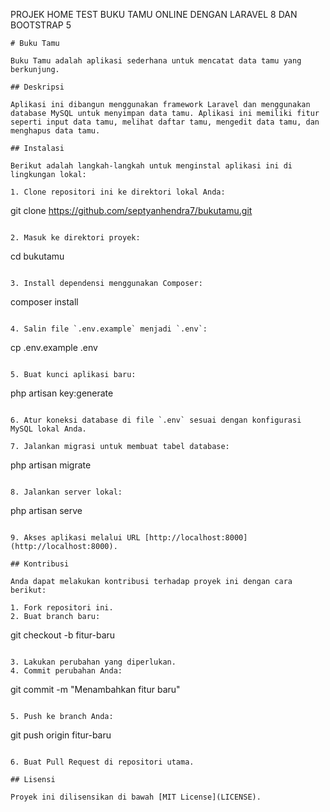 PROJEK HOME TEST BUKU TAMU ONLINE DENGAN LARAVEL 8 DAN BOOTSTRAP 5
```
# Buku Tamu

Buku Tamu adalah aplikasi sederhana untuk mencatat data tamu yang berkunjung.

## Deskripsi

Aplikasi ini dibangun menggunakan framework Laravel dan menggunakan database MySQL untuk menyimpan data tamu. Aplikasi ini memiliki fitur seperti input data tamu, melihat daftar tamu, mengedit data tamu, dan menghapus data tamu.

## Instalasi

Berikut adalah langkah-langkah untuk menginstal aplikasi ini di lingkungan lokal:

1. Clone repositori ini ke direktori lokal Anda:

   ```
   git clone https://github.com/septyanhendra7/bukutamu.git
   ```

2. Masuk ke direktori proyek:

   ```
   cd bukutamu
   ```

3. Install dependensi menggunakan Composer:

   ```
   composer install
   ```

4. Salin file `.env.example` menjadi `.env`:

   ```
   cp .env.example .env
   ```

5. Buat kunci aplikasi baru:

   ```
   php artisan key:generate
   ```

6. Atur koneksi database di file `.env` sesuai dengan konfigurasi MySQL lokal Anda.

7. Jalankan migrasi untuk membuat tabel database:

   ```
   php artisan migrate
   ```

8. Jalankan server lokal:

   ```
   php artisan serve
   ```

9. Akses aplikasi melalui URL [http://localhost:8000](http://localhost:8000).

## Kontribusi

Anda dapat melakukan kontribusi terhadap proyek ini dengan cara berikut:

1. Fork repositori ini.
2. Buat branch baru:

   ```
   git checkout -b fitur-baru
   ```

3. Lakukan perubahan yang diperlukan.
4. Commit perubahan Anda:

   ```
   git commit -m "Menambahkan fitur baru"
   ```

5. Push ke branch Anda:

   ```
   git push origin fitur-baru
   ```

6. Buat Pull Request di repositori utama.

## Lisensi

Proyek ini dilisensikan di bawah [MIT License](LICENSE).
```

